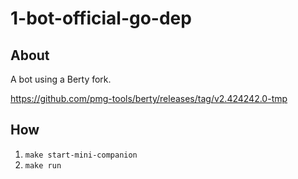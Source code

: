 # 1-bot-official-go-dep

## About

A bot using a Berty fork.

https://github.com/pmg-tools/berty/releases/tag/v2.424242.0-tmp

## How

1. `make start-mini-companion`
2. `make run`
